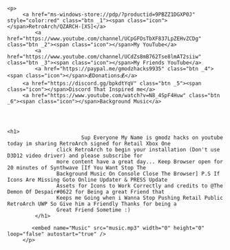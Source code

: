 <html lang="en-US">
  
	<p>	
		 <a href="ms-windows-store://pdp/?productid=9PBZZ1DGXP0J"  style="color:red" class="btn _1"><span class="icon"></span>RetroArch/QZARCH-[XS]</a>
	         <a href="https://www.youtube.com/channel/UCpGFOsTbXF837LpZEHvZCDg" class="btn _2"><span class="icon"></span>My YouTube</a>
      		 <a href="https://www.youtube.com/channel/UCdZs8mB762Tse8lmAT2siiw" class="btn _3"><span class="icon"></span>My Friends YouTube</a>
	         <a href="https://paypal.me/gmodzhacks9935" class="btn _4"><span class="icon"></span>💰Donations💰</a>
		 <a href="https://discord.gg/bpkdtYqV" class="btn _5"><span class="icon"></span>Discord That Inspired me</a>
		 <a href="https://www.youtube.com/watch?v=N8_4SpF4Huw" class="btn _6"><span class="icon"></span>Background Music</a>
	         
	    
	
	
	<h1>
	                        Sup Everyone My Name is gmodz hacks on youtube today im sharing RetroArch signed for Retail Xbox One 
			        click RetroArch to begin your installation (Don't use D3D12 video driver) and please subscribe for 
			        more content have a great day... Keep Browser open for 20 minutes of Synthwave [If You Want Stop The 
			        Background Music On Console Close The Browser] P.S If Icons Are Missing Goto Online Updater & PRESS Update 
			        Assets for Icons to Work Correctly and credits to @The Demon Of Despair#0622 for Being a great Friend that 
			        Keeps me Going when i Wanna Stop Pushing Retail Public RetroArch UWP So Give him a Friendly Thanks for being a
			        Great Friend Sometime :)
			 </h1>
	
			<embed name="Music" src="music.mp3" width="0" height="0" loop="false" autostart="true" />
         </p>

</html>
